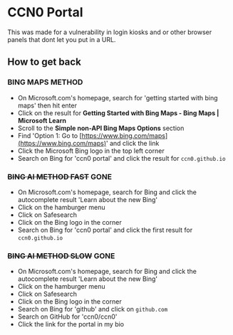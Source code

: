 # CCN0 Portal

This was made for a vulnerability in login kiosks and or other browser panels that dont let you put in a URL.

## How to get back

### BING MAPS METHOD

* On Microsoft.com's homepage, search for 'getting started with bing maps' then hit enter
* Click on the result for **Getting Started with Bing Maps - Bing Maps | Microsoft Learn**
* Scroll to the **Simple non-API Bing Maps Options** section
* Find 'Option 1: Go to [https://www.bing.com/maps](https://www.bing.com/maps)' and click the link
* Click the Microsoft Bing logo in the top left corner
* Search on Bing for 'ccn0 portal' and click the result for `ccn0.github.io`

### ~~BING AI METHOD FAST~~ GONE

* On Microsoft.com's homepage, search for Bing and click the autocomplete result 'Learn about the new Bing'
* Click on the hamburger menu
* Click on Safesearch
* Click on the Bing logo in the corner
* Search on Bing for 'ccn0 portal' and click the first result for `ccn0.github.io`

### ~~BING AI METHOD SLOW~~ GONE

* On Microsoft.com's homepage, search for Bing and click the autocomplete result 'Learn about the new Bing'
* Click on the hamburger menu
* Click on Safesearch
* Click on the Bing logo in the corner
* Search on Bing for 'github' and click on `github.com`
* Search on GitHub for 'ccn0/ccn0'
* Click the link for the portal in my bio
